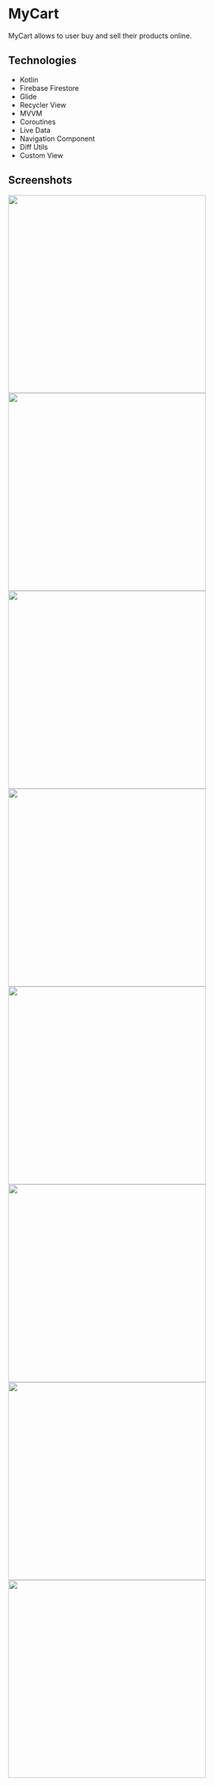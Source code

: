 # MyCart

MyCart allows to user buy and sell their products online.


## Technologies

* Kotlin
* Firebase Firestore
* Glide
* Recycler View
* MVVM
* Coroutines
* Live Data
* Navigation Component
* Diff Utils
* Custom View

## Screenshots

<img src="https://user-images.githubusercontent.com/89382842/182802833-6c08e887-adfc-4c10-822e-d253bcb105c0.png" height="400"> <img src="https://user-images.githubusercontent.com/89382842/182803023-201116dc-0af7-4267-b962-ac78dab1d664.png" height="400"> <img src="https://user-images.githubusercontent.com/89382842/182803040-d02d2e51-0dd9-4dd1-b124-f3c93eb41eb1.png" height="400"> <img src="https://user-images.githubusercontent.com/89382842/182803048-b02bff4b-34b3-4b02-b7b9-3a70ddf53ca9.png" height="400"> <img src="https://user-images.githubusercontent.com/89382842/182803086-1ea16fb5-bda7-4fc2-b1a4-79eb0a684f33.png" height="400"> <img src="https://user-images.githubusercontent.com/89382842/182803062-093d67d1-d625-4cf6-ac9e-98bfa012769b.png" height="400"> <img src="https://user-images.githubusercontent.com/89382842/182803094-d9fc085a-d154-4098-b93a-21d55226e3e7.png" height="400">  <img src="https://user-images.githubusercontent.com/89382842/182804983-0b6ea658-438a-416b-9284-ca7c8eb379f2.png" height="400">


